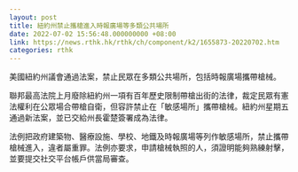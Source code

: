 ```yaml
---
layout: post
title: 紐約州禁止攜槍進入時報廣場等多類公共場所
date: 2022-07-02 15:56:48.000000000 +08:00
link: https://news.rthk.hk/rthk/ch/component/k2/1655873-20220702.htm
categories: rthk
---
```


美國紐約州議會通過法案，禁止民眾在多類公共場所，包括時報廣場攜帶槍械。

聯邦最高法院上月廢除紐約州一項有百年歷史限制帶槍出街的法律，裁定民眾有憲法權利在公眾場合帶槍自衛，但容許禁止在「敏感場所」攜帶槍械。紐約州星期五通過新法案，並已交給州長霍楚簽署成為法律。 

法例把政府建築物、醫療設施、學校、地鐵及時報廣場等列作敏感場所，禁止攜帶槍械進入，違者屬重罪。法例亦要求，申請槍械執照的人，須證明能夠熟練射擊，並要提交社交平台帳戶供當局審查。
